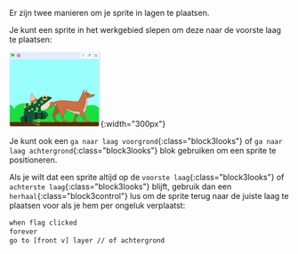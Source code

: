 Er zijn twee manieren om je sprite in lagen te plaatsen.

Je kunt een sprite in het werkgebied slepen om deze naar de voorste laag te plaatsen:

![Een sprite in het werkgebied slepen om deze naar voren te plaatsen, en vervolgens een andere sprite slepen om deze naar voren te plaatsen.](images/drag-sprite-change-layers.gif){:width="300px"}

Je kunt ook een `ga naar laag voorgrond`{:class="block3looks"} of `ga naar laag achtergrond`{:class="block3looks"} blok gebruiken om een sprite te positioneren.

Als je wilt dat een sprite altijd op de `voorste laag`{:class="block3looks"} of `achterste laag`{:class="block3looks"} blijft, gebruik dan een `herhaal`{:class="block3control"} lus om de sprite terug naar de juiste laag te plaatsen voor als je hem per ongeluk verplaatst:

```blocks3
when flag clicked
forever
go to [front v] layer // of achtergrond
```
